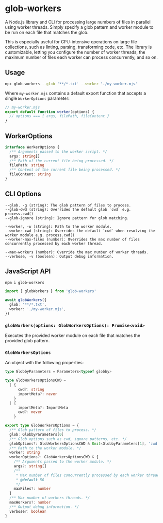 # glob-workers

A Node.js library and CLI for processing large numbers of files in parallel
using worker threads. Simply specify a glob pattern and worker module to be run
on each file that matches the glob.

This is especially useful for CPU-intensive operations on large file
collections, such as linting, parsing, transforming code, etc. The library is
customizable, letting you configure the number of worker threads, the maximum
number of files each worker can process concurrently, and so on.

## Usage

```sh
npx glob-workers --glob '**/*.txt' --worker './my-worker.mjs'
```

Where `my-worker.mjs` contains a default export function that accepts a single
`WorkerOptions` parameter:

```ts
// my-worker.mjs
export default function worker(options) {
  // options === { args, filePath, fileContent }
}
```

## WorkerOptions

```ts
interface WorkerOptions {
  /** Arguments passed to the worker script. */
  args: string[]
  /** Path of the current file being processed. */
  filePath: string
  /** Content of the current file being processed. */
  fileContent: string
}
```

## CLI Options

```
--glob, -g (string): The glob pattern of files to process.
--glob-cwd (string): Overrides the default glob `cwd` e.g. process.cwd()
--glob-ignore (string): Ignore pattern for glob matching.

--worker, -w (string): Path to the worker module.
--worker-cwd (string): Overrides the default `cwd` when resolving the worker module e.g. process.cwd()
--worker-max-files (number): Overrides the max number of files concurrently processed by each worker thread.

--max-workers (number): Override the max number of worker threads.
--verbose, -v (boolean): Output debug information.
```

## JavaScript API

```sh
npm i glob-workers
```

```ts
import { globWorkers } from 'glob-workers'

await globWorkers({
  glob: '**/*.txt',
  worker: './my-worker.mjs',
})
```

### `globWorkers(options: GlobWorkersOptions): Promise<void>`

Executes the provided worker module on each file that matches the provided glob
pattern.

### `GlobWorkersOptions`

An object with the following properties:

```ts
type GlobbyParameters = Parameters<typeof globby>

type GlobWorkersOptionsCWD =
  | {
      cwd?: string
      importMeta?: never
    }
  | {
      importMeta?: ImportMeta
      cwd?: never
    }

export type GlobWorkersOptions = {
  /** Glob pattern of files to process. */
  glob: GlobbyParameters[0]
  /** Glob options such as cwd, ignore patterns, etc. */
  globOptions?: GlobWorkersOptionsCWD & Omit<GlobbyParameters[1], 'cwd'>
  /** Path to the worker module. */
  worker: string
  workerOptions?: GlobWorkersOptionsCWD & {
    /** Arguments passed to the worker module. */
    args?: string[]
    /**
     * Max number of files concurrently processed by each worker thread.
     * @default 50
     */
    maxFiles?: number
  }
  /** Max number of workers threads. */
  maxWorkers?: number
  /** Output debug information. */
  verbose?: boolean
}
```

